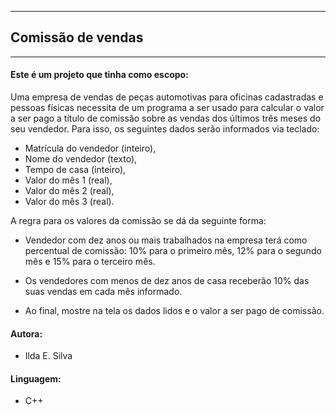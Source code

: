 --------------------------------
##     Comissão de vendas
--------------------------------

#### Este é um projeto que tinha como escopo:

Uma empresa de vendas de peças automotivas para oficinas cadastradas e pessoas físicas necessita de um programa a ser usado para calcular o valor a ser pago a título de comissão sobre as vendas dos últimos três meses do seu vendedor. Para isso, os seguintes dados serão informados via teclado:

- Matrícula do vendedor (inteiro),
- Nome do vendedor (texto),
- Tempo de casa (inteiro),
- Valor do mês 1 (real),
- Valor do mês 2 (real),
- Valor do mês 3 (real).

A regra para os valores da comissão se dá da seguinte forma:

- Vendedor com dez anos ou mais trabalhados na empresa terá como percentual de comissão: 10% para o primeiro mês, 12% para o segundo mês e 15% para o terceiro mês.

- Os vendedores com menos de dez anos de casa receberão 10% das suas vendas em cada mês informado.

- Ao final, mostre na tela os dados lidos e o valor a ser pago de comissão. 

#### Autora:
- Ilda E. Silva

#### Linguagem:
- C++

